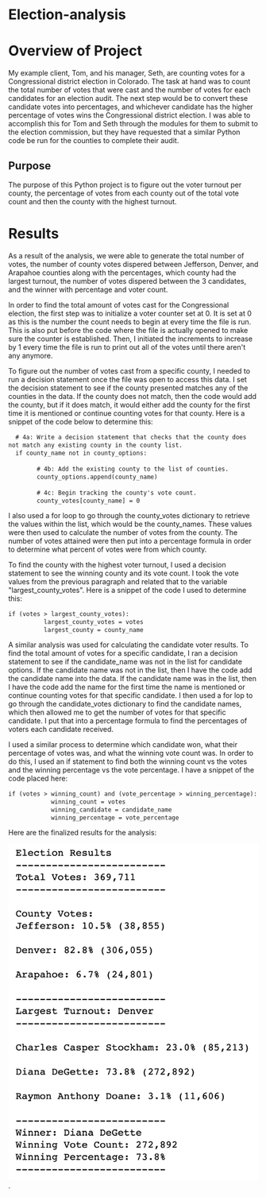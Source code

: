 # Election-analysis
# Overview of Project
My example client, Tom, and his manager, Seth, are counting votes for a Congressional district election in Colorado. The task at hand was to count the total number of votes that were cast and the number of votes for each candidates for an election audit. The next step would be to convert these candidate votes into percentages, and whichever candidate has the higher percentage of votes wins the Congressional district election. I was able to accomplish this for Tom and Seth through the modules for them to submit to the election commission, but they have requested that a similar Python code be run for the counties to complete their audit. 
## Purpose
The purpose of this Python project is to figure out the voter turnout per county, the percentage of votes from each county out of the total vote count and then the county with the highest turnout. 
# Results
As a result of the analysis, we were able to generate the total number of votes, the number of county votes dispered between Jefferson, Denver, and Arapahoe counties along with the percentages, which county had the largest turnout, the number of votes dispered between the 3 candidates, and the winner with percentage and voter count. 



In order to find the total amount of votes cast for the Congressional election, the first step was to initialize a voter counter set at 0. It is set at 0 as this is the number the count needs to begin at every time the file is run. This is also put before the code where the file is actually opened to make sure the counter is established. Then, I initiated the increments to increase by 1 every time the file is run to print out all of the votes until there aren't any anymore.

To figure out the number of votes cast from a specific county, I needed to run a decision statement once the file was open to access this data. I set the decision statement to see if the county presented matches any of the counties in the data. If the county does not match, then the code would add the county, but if it does match, it would either add the county for the first time it is mentioned or continue counting votes for that county. Here is a snippet of the code below to determine this: 

      # 4a: Write a decision statement that checks that the county does not match any existing county in the county list.
      if county_name not in county_options:

            # 4b: Add the existing county to the list of counties.
            county_options.append(county_name)

            # 4c: Begin tracking the county's vote count.
            county_votes[county_name] = 0
            
I also used a for loop to go through the county_votes dictionary to retrieve the values within the list, which would be the county_names. These values were then used to calculate the number of votes from the county. The number of votes attained were then put into a percentage formula in order to determine what percent of votes were from which county. 

To find the county with the highest voter turnout, I used a decision statement to see the winning county and its vote count. I took the vote values from the previous paragraph and related that to the variable "largest_county_votes". Here is a snippet of the code I used to determine this: 

    if (votes > largest_county_votes): 
              largest_county_votes = votes
              largest_county = county_name

A similar analysis was used for calculating the candidate voter results. To find the total amount of votes for a specific candidate, I ran a decision statement to see if the candidate_name was not in the list for candidate options. If the candidate name was not in the list, then I have the code add the candidate name into the data. If the candidate name was in the list, then I have the code add the name for the first time the name is mentioned or continue counting votes for that specific candidate. I then used a for lop to go through the candidate_votes dictionary to find the candidate names, which then allowed me to get the number of votes for that specific candidate. I put that into a percentage formula to find the percentages of voters each candidate received. 

I used a similar process to determine which candidate won, what their percentage of votes was, and what the winning vote count was. In order to do this, I used an if statement to find both the winning count vs the votes and the winning percentage vs the vote percentage. I have a snippet of the code placed here: 

    if (votes > winning_count) and (vote_percentage > winning_percentage):
                winning_count = votes
                winning_candidate = candidate_name
                winning_percentage = vote_percentage

Here are the finalized results for the analysis:


![PyPoll Results.png](https://github.com/allysakarr/Election-analysis/blob/master/Images%20for%20PyPoll/PyPoll%20Results.png?raw=true).
